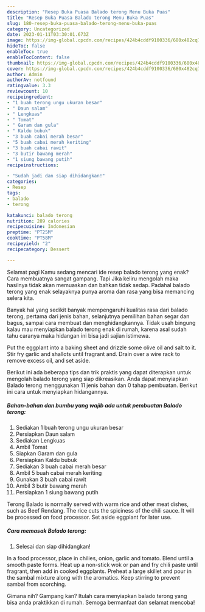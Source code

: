 ```yaml
---
description: "Resep Buka Puasa Balado terong Menu Buka Puas"
title: "Resep Buka Puasa Balado terong Menu Buka Puas"
slug: 180-resep-buka-puasa-balado-terong-menu-buka-puas
category: Uncategorized
date: 2023-01-11T03:30:01.673Z
image: https://img-global.cpcdn.com/recipes/424b4cddf9100336/680x482cq70/balado-terong-foto-resep-utama.jpg
hideToc: false
enableToc: true
enableTocContent: false
thumbnail: https://img-global.cpcdn.com/recipes/424b4cddf9100336/680x482cq70/balado-terong-foto-resep-utama.jpg
cover: https://img-global.cpcdn.com/recipes/424b4cddf9100336/680x482cq70/balado-terong-foto-resep-utama.jpg
author: Admin
authorAv: notfound
ratingvalue: 3.3
reviewcount: 10
recipeingredient:
- "1 buah terong ungu ukuran besar"
- " Daun salam"
- " Lengkuas"
- " Tomat"
- " Garam dan gula"
- " Kaldu bubuk"
- "3 buah cabai merah besar"
- "5 buah cabai merah keriting"
- "3 buah cabai rawit"
- "3 butir bawang merah"
- "1 siung bawang putih"
recipeinstructions:

- "Sudah jadi dan siap dihidangkan!"
categories:
- Resep
tags:
- balado
- terong

katakunci: balado terong 
nutrition: 289 calories
recipecuisine: Indonesian
preptime: "PT25M"
cooktime: "PT58M"
recipeyield: "2"
recipecategory: Dessert

---
```



Selamat pagi Kamu sedang mencari ide resep balado terong yang enak? Cara membuatnya sangat gampang. Tapi Jika keliru mengolah maka hasilnya tidak akan memuaskan dan bahkan tidak sedap. Padahal balado terong yang enak selayaknya punya aroma dan rasa yang bisa memancing selera kita.


Banyak hal yang sedikit banyak mempengaruhi kualitas rasa dari balado terong, pertama dari jenis bahan, selanjutnya pemilihan bahan segar dan bagus, sampai cara membuat dan menghidangkannya. Tidak usah bingung kalau mau menyiapkan balado terong enak di rumah, karena asal sudah tahu caranya maka hidangan ini bisa jadi sajian istimewa.

Put the eggplant into a baking sheet and drizzle some olive oil and salt to it. Stir fry garlic and shallots until fragrant and. Drain over a wire rack to remove excess oil, and set aside.


Berikut ini ada beberapa tips dan trik praktis yang dapat diterapkan untuk mengolah balado terong yang siap dikreasikan. Anda dapat menyiapkan Balado terong menggunakan 11 jenis bahan dan 0 tahap pembuatan. Berikut ini cara untuk menyiapkan hidangannya.

<!--inarticleads1-->

##### Bahan-bahan dan bumbu yang wajib ada untuk pembuatan Balado terong:

1. Sediakan 1 buah terong ungu ukuran besar
1. Persiapkan  Daun salam
1. Sediakan  Lengkuas
1. Ambil  Tomat
1. Siapkan  Garam dan gula
1. Persiapkan  Kaldu bubuk
1. Sediakan 3 buah cabai merah besar
1. Ambil 5 buah cabai merah keriting
1. Gunakan 3 buah cabai rawit
1. Ambil 3 butir bawang merah
1. Persiapkan 1 siung bawang putih


Terong Balado is normally served with warm rice and other meat dishes, such as Beef Rendang. The rice cuts the spiciness of the chili sauce. It will be processed on food processor. Set aside eggplant for later use. 

<!--inarticleads2-->

##### Cara memasak Balado terong:


1. Selesai dan siap dihidangkan!

In a food processor, place in chilies, onion, garlic and tomato. Blend until a smooth paste forms. Heat up a non-stick wok or pan and fry chili paste until fragrant, then add in cooked eggplants. Preheat a large skillet and pour in the sambal mixture along with the aromatics. Keep stirring to prevent sambal from scorching. 

Gimana nih? Gampang kan? Itulah cara menyiapkan balado terong yang bisa anda praktikkan di rumah. Semoga bermanfaat dan selamat mencoba!
